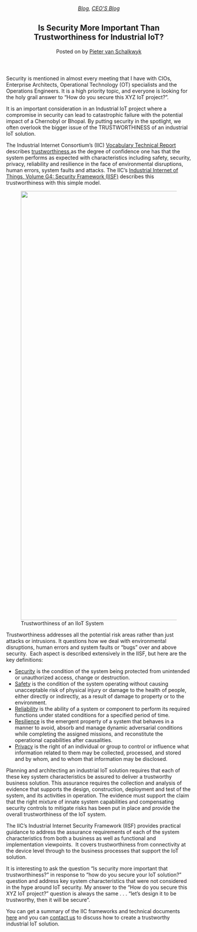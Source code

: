 
<article class="post-6336 post type-post status-publish format-standard has-post-thumbnail hentry category-blog category-pieter-blog" id="post-6336">
<div class="article-inner">
<header class="entry-header">
<div class="entry-header-text entry-header-text-top text-center">
<h6 class="entry-category is-xsmall"><a href="https://xmpro.com/category/blog/" rel="category tag">Blog</a>, <a href="https://xmpro.com/category/blog/pieter-blog/" rel="category tag">CEO'S Blog</a></h6><h1 class="entry-title">Is Security More Important Than Trustworthiness for Industrial IoT?</h1><div class="entry-divider is-divider small"></div>
<div class="entry-meta uppercase is-xsmall">
<span class="posted-on">Posted on <a href="https://xmpro.com/is-security-more-important-than-trustworthiness-for-industrial-iot/" rel="bookmark"></a></span> <span class="byline">by <span class="meta-author vcard"><a class="url fn n" href="https://xmpro.com/author/pietervs/">Pieter van Schalkwyk</a></span></span> </div>
</div>
</header>
<div class="entry-content single-page">
<div class="wpb-content-wrapper"><div class="vc_row wpb_row vc_row-fluid"><div class="wpb_column vc_column_container vc_col-sm-12"><div class="vc_column-inner"><div class="wpb_wrapper">
<div class="wpb_text_column wpb_content_element">
<div class="wpb_wrapper">
<p>Security is mentioned in almost every meeting that I have with CIOs, Enterprise Architects, Operational Technology (OT) specialists and the Operations Engineers. It is a high priority topic, and everyone is looking for the holy grail answer to “How do you secure this XYZ IoT project?”.</p>
<p>It is an important consideration in an Industrial IoT project where a compromise in security can lead to catastrophic failure with the potential impact of a Chernobyl or Bhopal. By putting security in the spotlight, we often overlook the bigger issue of the TRUSTWORTHINESS of an industrial IoT solution.</p>
<p>The Industrial Internet Consortium’s (IIC) <a href="http://www.iiconsortium.org/vocab/index.htm" rel="noopener noreferrer" target="_blank">Vocabulary Technical Report</a> describes <u>trustworthiness </u>as the degree of confidence one has that the system performs as expected with characteristics including safety, security, privacy, reliability and resilience in the face of environmental disruptions, human errors, system faults and attacks. The IIC’s <a href="http://www.iiconsortium.org/IISF.htm" rel="noopener noreferrer" target="_blank">Industrial Internet of Things, Volume G4: Security Framework (IISF)</a> describes this trustworthiness with this simple model.</p>
</div>
</div>
<div class="wpb_single_image wpb_content_element vc_align_center wpb_content_element">
<figure class="wpb_wrapper vc_figure">
<div class="vc_single_image-wrapper vc_box_border_grey"><img height="1164" src="https://xmpro.com/wp-content/uploads/2018/03/Screenshot-2018-03-12-10.38.14.png" width="1722"/>
</div><figcaption class="vc_figure-caption">Trustworthiness of an IIoT System</figcaption>
</figure>
</div>
<div class="wpb_text_column wpb_content_element">
<div class="wpb_wrapper">
<p>Trustworthiness addresses all the potential risk areas rather than just attacks or intrusions. It questions how we deal with environmental disruptions, human errors and system faults or “bugs” over and above security.  Each aspect is described extensively in the IISF, but here are the key definitions:</p>
<ul>
<li><u>Security</u> is the condition of the system being protected from unintended or unauthorized access, change or destruction.</li>
<li><u>Safety</u> is the condition of the system operating without causing unacceptable risk of physical injury or damage to the health of people, either directly or indirectly, as a result of damage to property or to the environment.</li>
<li><u>Reliability</u> is the ability of a system or component to perform its required functions under stated conditions for a specified period of time.</li>
<li><u>Resilience</u> is the emergent property of a system that behaves in a manner to avoid, absorb and manage dynamic adversarial conditions while completing the assigned missions, and reconstitute the operational capabilities after causalities.</li>
<li><u>Privacy</u> is the right of an individual or group to control or influence what information related to them may be collected, processed, and stored and by whom, and to whom that information may be disclosed.</li>
</ul>
<p>Planning and architecting an industrial IoT solution requires that each of these key system characteristics be assured to deliver a trustworthy business solution. This assurance requires the collection and analysis of evidence that supports the design, construction, deployment and test of the system, and its activities in operation. The evidence must support the claim that the right mixture of innate system capabilities and compensating security controls to mitigate risks has been put in place and provide the overall trustworthiness of the IoT system.</p>
<p>The IIC’s Industrial Internet Security Framework (IISF) provides practical guidance to address the assurance requirements of each of the system characteristics from both a business as well as functional and implementation viewpoints.  It covers trustworthiness from connectivity at the device level through to the business processes that support the IoT solution.</p>
<p>It is interesting to ask the question “Is security more important that trustworthiness?” in response to “how do you secure your IoT solution?” question and address key system characteristics that were not considered in the hype around IoT security. My answer to the “How do you secure this XYZ IoT project?” question is always the same . . . “let’s design it to be trustworthy, then it will be secure”.</p>
<p>You can get a summary of the IIC frameworks and technical documents <a href="https://www.iiconsortium.org/white-papers.htm" rel="noopener noreferrer" target="_blank">here</a> and you can <a href="https://xmpro.com/contact-us">contact us</a> to discuss how to create a trustworthy industrial IoT solution.</p>
</div>
</div>
</div></div></div></div>
</div>
<div class="blog-share text-center"><div class="is-divider medium"></div><div class="social-icons share-icons share-row relative"><a aria-label="Share on WhatsApp" class="icon button circle is-outline tooltip whatsapp show-for-medium" data-action="share/whatsapp/share" href="whatsapp://send?text=Is%20Security%20More%20Important%20Than%20Trustworthiness%20for%20Industrial%20IoT%3F - https://xmpro.com/is-security-more-important-than-trustworthiness-for-industrial-iot/" title="Share on WhatsApp"><i class="icon-whatsapp"></i></a><a aria-label="Share on Facebook" class="icon button circle is-outline tooltip facebook" data-label="Facebook" href="https://www.facebook.com/sharer.php?u=https://xmpro.com/is-security-more-important-than-trustworthiness-for-industrial-iot/" onclick="window.open(this.href,this.title,'width=500,height=500,top=300px,left=300px'); return false;" rel="noopener nofollow" target="_blank" title="Share on Facebook"><i class="icon-facebook"></i></a><a aria-label="Share on Twitter" class="icon button circle is-outline tooltip twitter" href="https://twitter.com/share?url=https://xmpro.com/is-security-more-important-than-trustworthiness-for-industrial-iot/" onclick="window.open(this.href,this.title,'width=500,height=500,top=300px,left=300px'); return false;" rel="noopener nofollow" target="_blank" title="Share on Twitter"><i class="icon-twitter"></i></a><a aria-label="Email to a Friend" class="icon button circle is-outline tooltip email" href="/cdn-cgi/l/email-protection#013e7274636b6462753c487224333152646274736875782433314c6e7364243331486c716e7375606f752433315569606f2433315573747275766e737569686f647272243331676e73243331486f657472757368606d243331486e5524324727636e65783c426964626a243331756968722433316e74752432402433316975757172243240243347243347796c71736e2f626e6c24334768722c72646274736875782c6c6e73642c686c716e7375606f752c7569606f2c7573747275766e737569686f6472722c676e732c686f657472757368606d2c686e75243347" rel="nofollow" title="Email to a Friend"><i class="icon-envelop"></i></a><a aria-label="Pin on Pinterest" class="icon button circle is-outline tooltip pinterest" href="https://pinterest.com/pin/create/button?url=https://xmpro.com/is-security-more-important-than-trustworthiness-for-industrial-iot/&amp;media=https://xmpro.com/wp-content/uploads/2018/03/Security-Trustworthiness-1024x683.jpg&amp;description=Is%20Security%20More%20Important%20Than%20Trustworthiness%20for%20Industrial%20IoT%3F" onclick="window.open(this.href,this.title,'width=500,height=500,top=300px,left=300px'); return false;" rel="noopener nofollow" target="_blank" title="Pin on Pinterest"><i class="icon-pinterest"></i></a><a aria-label="Share on LinkedIn" class="icon button circle is-outline tooltip linkedin" href="https://www.linkedin.com/shareArticle?mini=true&amp;url=https://xmpro.com/is-security-more-important-than-trustworthiness-for-industrial-iot/&amp;title=Is%20Security%20More%20Important%20Than%20Trustworthiness%20for%20Industrial%20IoT%3F" onclick="window.open(this.href,this.title,'width=500,height=500,top=300px,left=300px'); return false;" rel="noopener nofollow" target="_blank" title="Share on LinkedIn"><i class="icon-linkedin"></i></a></div></div></div>
<nav class="navigation-post" id="nav-below" role="navigation">
<div class="flex-row next-prev-nav bt bb">
<div class="flex-col flex-grow nav-prev text-left">

</div>

</div>
</nav>
</div>
</article>
<div class="comments-area" id="comments">
</div>
